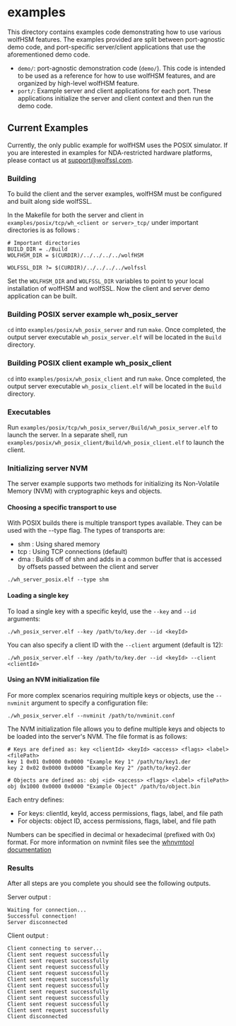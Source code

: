 # examples

This directory contains examples code demonstrating how to use various wolfHSM features. The examples provided are split between port-agnostic demo code, and port-specific server/client applications that use the aforementioned demo code.

- `demo/`: port-agnostic demonstration code (`demo/`). This code is intended to be used as a reference for how to use wolfHSM features, and are organized by high-level wolfHSM feature.
- `port/`: Example server and client applications for each port. These applications initialize the server and client context and then run the demo code.

## Current Examples
Currently, the only public example for wolfHSM uses the POSIX simulator. If you are interested in examples for NDA-restricted hardware platforms, please contact us at support@wolfssl.com.

### Building
To build the client and the server examples, wolfHSM must be configured and built along side wolfSSL.

In the Makefile for both the server and client in `examples/posix/tcp/wh_<client or server>_tcp/` under important directories is as follows :
```
# Important directories
BUILD_DIR = ./Build
WOLFHSM_DIR = $(CURDIR)/../../../../wolfHSM

WOLFSSL_DIR ?= $(CURDIR)/../../../../wolfssl
```

Set the `WOLFHSM_DIR` and `WOLFSSL_DIR` variables to point to your local installation of wolfHSM and wolfSSL. Now the client and server demo application can be built.

### Building POSIX server example wh_posix_server
`cd` into `examples/posix/wh_posix_server` and run `make`. Once completed, the output server executable `wh_posix_server.elf` will be located in the `Build` directory.

### Building POSIX client example wh_posix_client
`cd` into `examples/posix/wh_posix_client` and run `make`. Once completed, the output server executable `wh_posix_client.elf` will be located in the `Build` directory.

### Executables
Run `examples/posix/tcp/wh_posix_server/Build/wh_posix_server.elf` to launch the server. In a separate shell, run `examples/posix/wh_posix_client/Build/wh_posix_client.elf` to launch the client.

### Initializing server NVM
The server example supports two methods for initializing its Non-Volatile Memory (NVM) with cryptographic keys and objects.

#### Choosing a specific transport to use
With POSIX builds there is multiple transport types available. They can be used with the --type flag.
The types of transports are:

- shm : Using shared memory
- tcp : Using TCP connections (default)
- dma : Builds off of shm and adds in a common buffer that is accessed by offsets passed between the client and server

```
./wh_server_posix.elf --type shm
```

#### Loading a single key
To load a single key with a specific keyId, use the `--key` and `--id` arguments:

```
./wh_posix_server.elf --key /path/to/key.der --id <keyId>
```

You can also specify a client ID with the `--client` argument (default is 12):

```
./wh_posix_server.elf --key /path/to/key.der --id <keyId> --client <clientId>
```

#### Using an NVM initialization file
For more complex scenarios requiring multiple keys or objects, use the `--nvminit` argument to specify a configuration file:

```
./wh_posix_server.elf --nvminit /path/to/nvminit.conf
```

The NVM initialization file allows you to define multiple keys and objects to be loaded into the server's NVM. The file format is as follows:

```
# Keys are defined as: key <clientId> <keyId> <access> <flags> <label> <filePath>
key 1 0x01 0x0000 0x0000 "Example Key 1" /path/to/key1.der
key 2 0x02 0x0000 0x0000 "Example Key 2" /path/to/key2.der

# Objects are defined as: obj <id> <access> <flags> <label> <filePath>
obj 0x1000 0x0000 0x0000 "Example Object" /path/to/object.bin
```

Each entry defines:
- For keys: clientId, keyId, access permissions, flags, label, and file path
- For objects: object ID, access permissions, flags, label, and file path

Numbers can be specified in decimal or hexadecimal (prefixed with 0x) format. For more information on nvminit files see the [whnvmtool documentation](https://github.com/wolfSSL/wolfHSM/blob/main/tools/whnvmtool/README.md)

### Results
After all steps are you complete you should see the following outputs.

Server output :

```
Waiting for connection...
Successful connection!
Server disconnected
```

Client output :

```
Client connecting to server...
Client sent request successfully
Client sent request successfully
Client sent request successfully
Client sent request successfully
Client sent request successfully
Client sent request successfully
Client sent request successfully
Client sent request successfully
Client sent request successfully
Client sent request successfully
Client disconnected
```
